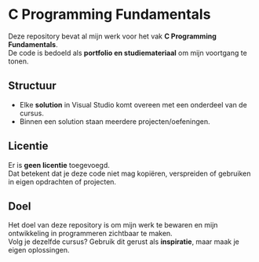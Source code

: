 # C Programming Fundamentals

Deze repository bevat al mijn werk voor het vak **C Programming Fundamentals**.  
De code is bedoeld als **portfolio en studiemateriaal** om mijn voortgang te tonen.

## Structuur

- Elke **solution** in Visual Studio komt overeen met een onderdeel van de cursus.
- Binnen een solution staan meerdere projecten/oefeningen.

## Licentie

Er is **geen licentie** toegevoegd.  
Dat betekent dat je deze code niet mag kopiëren, verspreiden of gebruiken in eigen opdrachten of projecten.

## Doel

Het doel van deze repository is om mijn werk te bewaren en mijn ontwikkeling in programmeren zichtbaar te maken.  
Volg je dezelfde cursus? Gebruik dit gerust als **inspiratie**, maar maak je eigen oplossingen.
